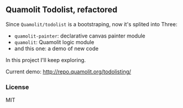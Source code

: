 
Quamolit Todolist, refactored
----

Since `Quamolit/todolist` is a bootstraping, now it's splited into Three:

* `quamolit-painter`: declarative canvas painter module
* `quamolit`: Quamolit logic module
* and this one: a demo of new code

In this project I'll keep exploring.

Current demo: http://repo.quamolit.org/todolisting/

### License

MIT